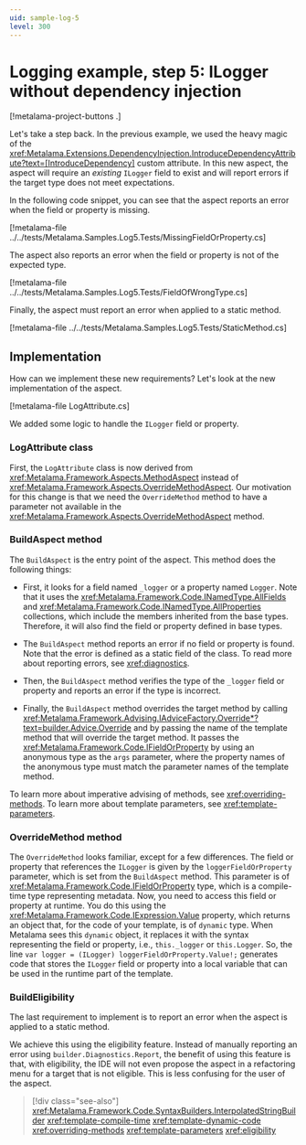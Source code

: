 ```yaml
---
uid: sample-log-5
level: 300
---
```


# Logging example, step 5: ILogger without dependency injection

[!metalama-project-buttons .]

Let's take a step back. In the previous example, we used the heavy magic of
the <xref:Metalama.Extensions.DependencyInjection.IntroduceDependencyAttribute?text=[IntroduceDependency]> custom
attribute. In this new aspect, the aspect will require an _existing_ `ILogger` field to exist and will report errors if
the target type does not meet expectations.

In the following code snippet, you can see that the aspect reports an error when the field or property is missing.

[!metalama-file ../../tests/Metalama.Samples.Log5.Tests/MissingFieldOrProperty.cs]

The aspect also reports an error when the field or property is not of the expected type.

[!metalama-file ../../tests/Metalama.Samples.Log5.Tests/FieldOfWrongType.cs]

Finally, the aspect must report an error when applied to a static method.

[!metalama-file ../../tests/Metalama.Samples.Log5.Tests/StaticMethod.cs]

## Implementation

How can we implement these new requirements? Let's look at the new implementation of the aspect.

[!metalama-file LogAttribute.cs]

We added some logic to handle the `ILogger` field or property.

### LogAttribute class

First, the `LogAttribute` class is now derived from <xref:Metalama.Framework.Aspects.MethodAspect> instead
of <xref:Metalama.Framework.Aspects.OverrideMethodAspect>. Our motivation for this change is that we need
the `OverrideMethod` method to have a parameter not available in
the <xref:Metalama.Framework.Aspects.OverrideMethodAspect> method.

### BuildAspect method

The `BuildAspect` is the entry point of the aspect. This method does the following things:

* First, it looks for a field named `_logger` or a property named `Logger`. Note that it uses
  the <xref:Metalama.Framework.Code.INamedType.AllFields> and <xref:Metalama.Framework.Code.INamedType.AllProperties>
  collections, which include the members inherited from the base types. Therefore, it will also find the field or
  property defined in base types.

* The `BuildAspect` method reports an error if no field or property is found. Note that the error is defined as a static
  field of the class. To read more about reporting errors, see <xref:diagnostics>.

* Then, the `BuildAspect` method verifies the type of the `_logger` field or property and reports an error if the type
  is incorrect.

* Finally, the `BuildAspect` method overrides the target method by
  calling <xref:Metalama.Framework.Advising.IAdviceFactory.Override*?text=builder.Advice.Override> and by passing the
  name of the template method that will override the target method. It passes
  the <xref:Metalama.Framework.Code.IFieldOrProperty> by using an anonymous type as the `args` parameter, where the
  property names of the anonymous type must match the parameter names of the template method.

To learn more about imperative advising of methods, see <xref:overriding-methods>. To learn more about template
parameters, see <xref:template-parameters>.

### OverrideMethod method

The `OverrideMethod` looks familiar, except for a few differences. The field or property that references the `ILogger`
is given by the `loggerFieldOrProperty` parameter, which is set from the `BuildAspect` method. This parameter is
of <xref:Metalama.Framework.Code.IFieldOrProperty> type, which is a compile-time type representing metadata. Now, you
need to access this field or property at runtime. You do this using the <xref:Metalama.Framework.Code.IExpression.Value>
property, which returns an object that, for the code of your template, is of `dynamic` type. When Metalama sees
this `dynamic` object, it replaces it with the syntax representing the field or property, i.e., `this._logger`
or `this.Logger`. So, the line `var logger = (ILogger) loggerFieldOrProperty.Value!;` generates code that stores
the `ILogger` field or property into a local variable that can be used in the runtime part of the template.

### BuildEligibility

The last requirement to implement is to report an error when the aspect is applied to a static method.

We achieve this using the eligibility feature. Instead of manually reporting an error
using `builder.Diagnostics.Report`, the benefit of using this feature is that, with eligibility, the IDE will not even
propose the aspect in a refactoring menu for a target that is not eligible. This is less confusing for the user of the
aspect.

> [!div class="see-also"]
> <xref:Metalama.Framework.Code.SyntaxBuilders.InterpolatedStringBuilder>
> <xref:template-compile-time>
> <xref:template-dynamic-code>
> <xref:overriding-methods>
> <xref:template-parameters>
> <xref:eligibility>

